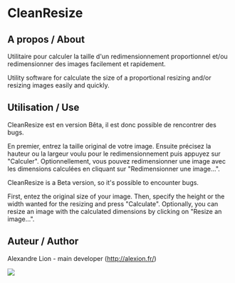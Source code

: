 CleanResize
============

A propos / About
----------------

Utilitaire pour calculer la taille d'un redimensionnement proportionnel et/ou redimensionner des images facilement et rapidement.


Utility software for calculate the size of a proportional resizing  and/or resizing images easily and quickly.


Utilisation / Use
-----------------

CleanResize est en version Bêta, il est donc possible de rencontrer des bugs.

En premier, entrez la taille original de votre image. Ensuite précisez la hauteur ou la largeur voulu pour le redimensionnement puis appuyez sur "Calculer".
Optionnellement, vous pouvez redimensionner une image avec les dimensions calculées en cliquant sur "Redimensionner une image...".


CleanResize is a Beta version, so it's possible to encounter bugs. 

First, entez the original size of your image. Then, specify the height or the width wanted for the resizing and press "Calculate".
Optionally, you can resize an image with the calculated dimensions by clicking on "Resize an image...".


Auteur / Author
-----------------

Alexandre Lion - main developer (http://alexion.fr/)

[<img src="http://i.creativecommons.org/l/by-nc-sa/3.0/88x31.png">](http://creativecommons.org/licenses/by-nc-sa/3.0/fr/)